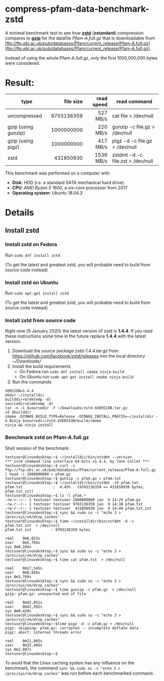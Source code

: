 # compress-pfam-data-benchmark-zstd
A minimal benchmark test to see how [__zstd__](https://github.com/facebook/zstd) (__zstandard__) compression compares to [__gzip__](https://en.wikipedia.org/wiki/Gzip) for the datafile _Pfam-A.full.gz_ that is downloadable from [ftp://ftp.ebi.ac.uk/pub/databases/Pfam/current_release/Pfam-A.full.gz](ftp://ftp.ebi.ac.uk/pub/databases/Pfam/current_release/Pfam-A.full.gz).


Instead of using the whole Pfam-A.full.gz, only the first 1000,000,000 bytes were considered.

# Result:

| type          | file size | read speed | read command |
| ------------- |  ------: | ------: | -------------|
| uncompressed  | 9703136359| 527 MB/s |  cat file > /dev/null          |
| gzip  (using gunzip)   | 1000000000 |  220 MB/s  | gunzip -c file.gz  > /dev/null  |   
| gzip  (using pigz) | 1000000000 |  417 MB/s  | pigz -d -c file.gz > /dev/null |
| zstd          | 431850930 |  1536 MB/s |  zstdmt -d -c file.zst  > /dev/null |


This benchmark was performed on a computer with

* __Disk__: HDD (i.e. a standard SATA mechanical hard drive).
* __CPU__: _AMD Ryzen 5 1600_, a six-core processor from 2017
* __Operating system__: _Ubuntu 18.04.3_




# Details
## Install zstd

### Install zstd on Fedora

Run `sudo dnf install zstd`

(To get the latest and greatest zstd, you will probable need to build from source code instead)


### Install zstd on Ubuntu

Run `sudo apt-get install zstd`

(To get the latest and greatest zstd, you will probable need to build from source code instead)

### Install zstd from source code

Right now (9 January 2020) the latest version of zstd is __1.4.4__.
If you read these instructions some time in the future replace __1.4.4__ with
the latest version.


1. Download the source package _zstd-1.4.4.tar.gz_ from https://github.com/facebook/zstd/releases into the local directory _~/Downloads/_
2. Install the build requirements
   - On Fedora run `sudo dnf install cmake ninja-build`
   - On Ubuntu run `sudo apt-get install cmake ninja-build`
3. Run the commands

```
VERSION=1.4.4
mkdir ~/installdir
builddir=$(mktemp -d)
sourcedir=$(mktemp -d)
tar -x -C $sourcedir -f ~/Downloads/zstd-$VERSION.tar.gz 
cd $builddir
cmake -DCMAKE_BUILD_TYPE=Release -DCMAKE_INSTALL_PREFIX=~/installdir -G Ninja $sourcedir/zstd-$VERSION/build/cmake
ninja && ninja install
```

### Benchmark zstd on Pfam-A.full.gz

Shell session of the benchmark:

```
testuser@linuxdesktop:~$ ~/installdir/bin/zstdmt --version
*** zstd command line interface 64-bits v1.4.4, by Yann Collet ***
testuser@linuxdesktop:~$ curl -s ftp://ftp.ebi.ac.uk/pub/databases/Pfam/current_release/Pfam-A.full.gz  | head -c 1000000000 > pfam.gz
testuser@linuxdesktop:~$ gunzip -c pfam.gz > pfam.txt
testuser@linuxdesktop:~$ ~/installdir/bin/zstdmt -19 pfam.txt
pfam.txt              :  4.45%   (9703136359 => 431850930 bytes, pfam.txt.zst)   
testuser@linuxdesktop:~$ ls -l pfam.*
-rw-r--r-- 1 testuser testuser 1000000000 jan  9 14:29 pfam.gz
-rw-r--r-- 1 testuser testuser 9703136359 jan  9 14:38 pfam.txt
-rw-r--r-- 1 testuser testuser  431850930 jan  9 14:49 pfam.txt.zst
testuser@linuxdesktop:~$ sync && sudo su -c "echo 3 > /proc/sys/vm/drop_caches"
testuser@linuxdesktop:~$ time ~/installdir/bin/zstdmt -d -c pfam.txt.zst  > /dev/null
pfam.txt.zst         : 9703136359 bytes                                         

real	0m6,023s
user	0m5,764s
sys	0m0,184s
testuser@linuxdesktop:~$ sync && sudo su -c "echo 3 > /proc/sys/vm/drop_caches"
testuser@linuxdesktop:~$ time cat pfam.txt  > /dev/null

real	0m17,545s
user	0m0,016s
sys	0m3,769s
testuser@linuxdesktop:~$ sync && sudo su -c "echo 3 > /proc/sys/vm/drop_caches"
testuser@linuxdesktop:~$ time gunzip -c pfam.gz  > /dev/null
gzip: pfam.gz: unexpected end of file

real	0m42,051s
user	0m41,592s
sys	0m0,420s
testuser@linuxdesktop:~$ sync && sudo su -c "echo 3 > /proc/sys/vm/drop_caches"
testuser@linuxdesktop:~$time pigz -d -c pfam.gz > /dev/null
pigz: skipping: pfam.gz: corrupted -- incomplete deflate data
pigz: abort: internal threads error

real	0m21,865s
user	0m32,466s
sys	0m2,007s
testuser@linuxdesktop:~$ 
```

To avoid that the Linux caching system has any influence on the  benchmark, the command
`sync && sudo su -c "echo 3 > /proc/sys/vm/drop_caches"` was run before each 
benchmarked command.
